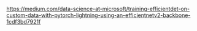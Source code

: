 https://medium.com/data-science-at-microsoft/training-efficientdet-on-custom-data-with-pytorch-lightning-using-an-efficientnetv2-backbone-1cdf3bd7921f